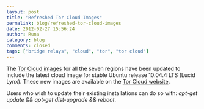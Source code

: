 ```yaml
---
layout: post
title: "Refreshed Tor Cloud Images"
permalink: blog/refreshed-tor-cloud-images
date: 2012-02-27 15:56:24
author: Runa
category: blog
comments: closed
tags: ["bridge relays", "cloud", "tor", "tor cloud"]
---
```


The [Tor Cloud images](https://cloud.torproject.org/) for all the seven regions have been updated to include the latest cloud image for stable Ubuntu release 10.04.4 LTS (Lucid Lynx). These new images are available on the [Tor Cloud website](https://cloud.torproject.org/).

Users who wish to update their existing installations can do so with: *apt-get update && apt-get dist-upgrade && reboot*.
